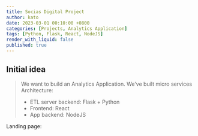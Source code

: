 ```yaml
---
title: Socias Digital Project
author: kato
date: 2023-03-01 00:10:00 +0800
categories: [Projects, Analytics Application]
tags: [Python, Flask, React, NodeJS]
render_with_liquid: false
published: true
---
```


## Initial idea
> We want to build an Analytics Application. We've built micro services Architecture:
> - ETL server backend: Flask + Python
> - Frontend: React
> - App backend: NodeJS

Landing page: 
